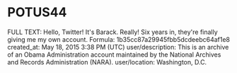 # POTUS44

FULL TEXT: Hello, Twitter! It's Barack. Really! Six years in, they're finally giving me my own account.
Formula: 1b35cc87a29945fbb5dcdeebc64af1e8
created_at: May 18, 2015 3:38 PM (UTC)
user/description: This is an archive of an Obama Administration account maintained by the National Archives and Records Administration (NARA).
user/location: Washington, D.C.